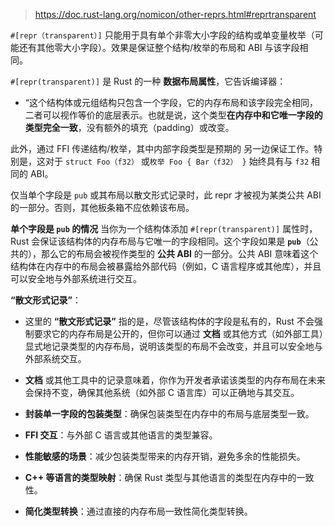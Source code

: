 >https://doc.rust-lang.org/nomicon/other-reprs.html#reprtransparent

`#[repr（transparent）]` 只能用于具有单个非零大小字段的结构或单变量枚举（可能还有其他零大小字段）。效果是保证整个结构/枚举的布局和 ABI 与该字段相同。

`#[repr(transparent)]` 是 Rust 的一种 **数据布局属性**，它告诉编译器：
- “这个结构体或元组结构只包含一个字段，它的内存布局和该字段完全相同，二者可以视作等价的底层表示。也就是说，这个类型**在内存中和它唯一字段的类型完全一致**，没有额外的填充（padding）或改变。


此外，通过 FFI 传递结构/枚举，其中内部字段类型是预期的 另一边保证工作。特别是，这对于 `struct Foo（f32）` 或`枚举 Foo { Bar（f32） }` 始终具有与 `f32` 相同的 ABI。


仅当单个字段是 `pub` 或其布局以散文形式记录时，此 repr 才被视为某类公共 ABI 的一部分。否则，其他板条箱不应依赖该布局。

 **单个字段是 `pub` 的情况**
当你为一个结构体添加 `#[repr(transparent)]` 属性时，Rust 会保证该结构体的内存布局与它唯一的字段相同。这个字段如果是 **`pub`**（公共的），那么它的布局会被视作类型的 **公共 ABI** 的一部分。公共 ABI 意味着这个结构体在内存中的布局会被暴露给外部代码（例如，C 语言程序或其他库），并且可以安全地与外部系统进行交互。

**“散文形式记录”**：
- 这里的 **“散文形式记录”** 指的是，尽管该结构体的字段是私有的，Rust 不会强制要求它的内存布局是公开的，但你可以通过 **文档** 或其他方式（如外部工具）显式地记录类型的内存布局，说明该类型的布局不会改变，并且可以安全地与外部系统交互。
    
- **文档** 或其他工具中的记录意味着，你作为开发者承诺该类型的内存布局在未来会保持不变，确保其他系统（如外部 C 语言库）可以正确地与其交互。


- **封装单一字段的包装类型**：确保包装类型在内存中的布局与底层类型一致。
- **FFI 交互**：与外部 C 语言或其他语言的类型兼容。
- **性能敏感的场景**：减少包装类型带来的内存开销，避免多余的性能损失。
- **C++ 等语言的类型映射**：确保 Rust 类型与其他语言的类型在内存中的一致性。
- **简化类型转换**：通过直接的内存布局一致性简化类型转换。

